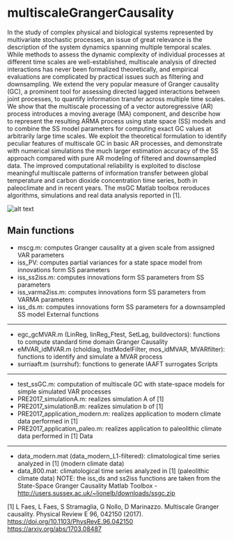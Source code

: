 # multiscaleGrangerCausality
In the study of complex physical and biological systems represented by multivariate stochastic processes, an issue of great relevance is the description of the system dynamics spanning multiple temporal scales. While methods to assess the dynamic complexity of individual processes at different time scales are well-established, multiscale analysis of directed interactions has never been formalized theoretically, and empirical evaluations are complicated by practical issues such as filtering and downsampling.
We extend the very popular measure of Granger causality (GC), a prominent tool for assessing directed lagged interactions between joint processes, to quantify information transfer across multiple time scales. We show that the multiscale processing of a vector autoregressive (AR) process introduces a moving average (MA) component, and describe how to represent the resulting ARMA process using state space (SS) models and to combine the SS model parameters for computing exact GC values at arbitrarily large time scales. We exploit the theoretical formulation to identify peculiar features of multiscale GC in basic AR processes, and demonstrate with numerical simulations the much larger estimation accuracy of the SS approach compared with pure AR modeling of filtered and downsampled data. The improved computational reliability is exploited to disclose meaningful multiscale patterns of information transfer between global temperature and carbon dioxide concentration time series, both in paleoclimate and in recent years. 
The msGC Matlab toolbox reroduces algorithms, simulations and real data analysis reported in [1].

![alt text](https://github.com/danielemarinazzo/multiscaleGrangerCausality/blob/master/msGCfig.jpg)


Main functions
--------------------
- mscg.m: computes Granger causality at a given scale from assigned VAR parameters
- iss_PV: computes partial variances for a state space model from innovations form SS parameters
- iss_ss2iss.m: computes innovations form SS parameters from SS parameters
- iss_varma2iss.m: computes innovations form SS parameters from VARMA parameters
- iss_ds.m: computes innovations form SS parameters for a downsampled SS model
External functions
--------------------
- egc_gcMVAR.m (LinReg, linReg_Ftest, SetLag, buildvectors): functions to compute standard time domain Granger Causality
- eMVAR_idMVAR.m (choldiag, InstModelFilter, mos_idMVAR, MVARfilter): functions to identify and simulate a MVAR process
- surriaaft.m (surrshuf): functions to generate IAAFT surrogates
Scripts
--------------------
- test_ssGC.m: computation of multiscale GC with state-space models for simple simulated VAR processes
- PRE2017_simulationA.m: realizes simulation A of [1]
- PRE2017_simulationB.m: realizes simulation b of [1]
- PRE2017_application_modern.m: realizes application to modern climate data performed in [1]
- PRE2017_application_paleo.m: realizes application to paleolithic climate data performed in [1]
Data
--------------------
- data_modern.mat (data_modern_L1-filtered): climatological time series analyzed in [1] (modern climate data)
- data_800.mat: climatological time series analyzed in [1] (paleolithic climate data)
NOTE: the iss_ds and ss2iss functions are taken from the State-Space Granger Causality Matlab Toolbox  - http://users.sussex.ac.uk/~lionelb/downloads/ssgc.zip

[1] L Faes, L Faes, S Stramaglia, G Nollo, D Marinazzo. Multiscale Granger causality. Physical Review E 96, 042150 (2017). 
https://doi.org/10.1103/PhysRevE.96.042150
https://arxiv.org/abs/1703.08487
